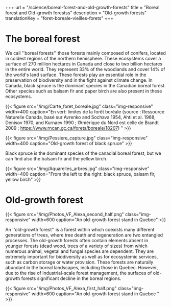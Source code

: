 +++
url  = "/science/boreal-forest-and-old-growth-forests"
title = "Boreal forest and Old-growth forestss"
description =  "Old-growth forests"
translationKey = "foret-boreale-vieilles-forets"
+++

# The boreal forest
We call ''boreal forests'' those forests mainly composed of conifers, located in coldest regions of the northern hemisphere. 
These ecosystems cover a surface of 270 million hectares in Canada and close to two billion hectares in the entire world.
They represent 33% of the woodlands and cover 14% of the world's land surface. These forests play an essential role in the preservation of biodiversity and in the fight against climate change. 
In Canada, black spruce is the dominant species in the Canadian boreal forest. Other species such as balsam fir and paper birch are also present in these ecosystems. 



{{< figure src="/img/Carte_foret_boreale.jpg" class="img-responsive" width=400 caption="En vert: limites de la forêt boréale (source : Ressource Naturelle Canada, basé sur Avrenko and Sochava 1954, Ahti et al. 1968, Denisov 1970, and Kurnaev 1990 ; l’Amérique du Nord est celle de Brandt 2009 ; https://www.rncan.gc.ca/forets/boreale/18207) " >}}


{{< figure src="/img/Pessiere_capture.jpg" class="img-responsive" width=400 caption="Old-growth forest of black spruce" >}}

Black spruce is the dominant species of the canadial boreal forest, but we can find also the balsam fir and the yellow birch.

{{< figure src="/img/Aquarelles_arbres.jpg" class="img-responsive" width=400 caption="From the left to the right: black spruce, balsam fir, yellow birch" >}}

# Old-growth forest

{{< figure src="/img/Photos_VF_Alexa_second_half.png" class="img-responsive" width=600 caption="An old-growth forest stand in Quebec" >}}

An ''old-growth forest'' is a forest within which coexists many different generations of trees, where tree death and regeneration are two entangled processes. 
The old-growth forests often contain elements absent in younger forests (dead wood, trees of a variety of sizes) from which numerous animal, vegetal and fungal species are dependent.
They are extremely important for biodiversity as well as for ecosystemic services, such as carbon storage or water provision.
These forests are naturally abundant in the boreal landscapes, including those in Quebec. However, due to the rise of industrial-scale forest management, the surfaces of old-growth forests significant decline in the boreal regions.


{{< figure src="/img/Photos_VF_Alexa_first_half.png" class="img-responsive" width=600 caption="An old-growth forest stand in Quebec " >}}



